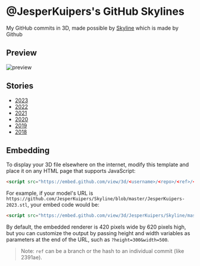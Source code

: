 # @JesperKuipers's GitHub Skylines

My GitHub commits in 3D, made possible by [Skyline](https://skyline.github.com/) which is made by Github

## Preview

![preview](https://user-images.githubusercontent.com/44586411/114544214-9e320500-9c5a-11eb-9e69-61703b527e17.gif)

## Stories

* [2023](./JesperKuipers-2023.stl)
* [2022](./JesperKuipers-2022.stl)
* [2021](./JesperKuipers-2021.stl)
* [2020](./JesperKuipers-2020.stl)
* [2019](./JesperKuipers-2019.stl)
* [2018](./JesperKuipers-2018.stl)

## Embedding

To display your 3D file elsewhere on the internet, modify this template and place it on any HTML page that supports JavaScript:

```html
<script src="https://embed.github.com/view/3d/<username>/<repo>/<ref>/<path_to_file>"></script>
```

For example, if your model's URL is `https://github.com/JesperKuipers/Skyline/blob/master/JesperKuipers-2023.stl`, your embed code would be:

```html
<script src="https://embed.github.com/view/3d/JesperKuipers/Skyline/master/JesperKuipers-2023.stl"></script>
```

By default, the embedded renderer is 420 pixels wide by 620 pixels high, but you can customize the output by passing height and width variables as parameters at the end of the URL, such as `?height=300&width=500`.

> Note: `ref` can be a branch or the hash to an individual commit (like 2391ae).
